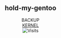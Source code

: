 <h2 align="center">hold-my-gentoo</h2>
<p align="center">
  BACKUP
  <br>
  <a href="https://github.com/owl4ce/violet-x86_64">KERNEL</a>
  <br>
  <img alt="Visits" align="center" src="https://badges.pufler.dev/visits/owl4ce/hold-my-gentoo?style=flat-square&label=&color=success&logo=GitHub&logoColor=white&labelColor=373e4d"/>
</p>
